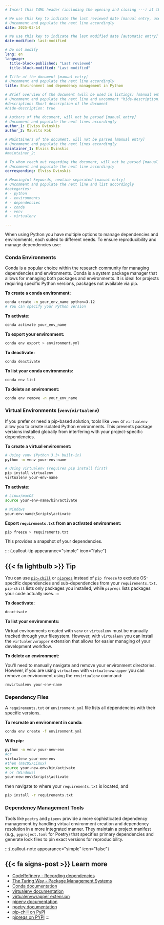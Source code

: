 ```yaml
---
# Insert this YAML header (including the opening and closing ---) at the beginning of the document and fill it out accordingly

# We use this key to indicate the last reviewed date [manual entry, use YYYY-MM-DD]
# Uncomment and populate the next line accordingly
date: 2025-02-14

# We use this key to indicate the last modified date [automatic entry]
date-modified: last-modified

# Do not modify
lang: en
language: 
  title-block-published: "Last reviewed"
  title-block-modified: "Last modified"

# Title of the document [manual entry]
# Uncomment and populate the next line accordingly
title: Environment and dependency management in Python

# Brief overview of the document (will be used in listings) [manual entry]
# Uncomment and populate the next line and uncomment "hide-description: true".
#description: Short description of the document
#hide-description: true

# Authors of the document, will not be parsed [manual entry]
# Uncomment and populate the next lines accordingly
author_1: Elviss Dvinskis
author_2: Maurits Kok

# Maintainers of the document, will not be parsed [manual entry]
# Uncomment and populate the next lines accordingly
maintainer_1: Elviss Dvinskis
#maintainer_2:

# To whom reach out regarding the document, will not be parsed [manual entry]
# Uncomment and populate the next line accordingly
corresponding: Elviss Dvinskis

# Meaningful keywords, newline separated [manual entry]
# Uncomment and populate the next line and list accordingly
#categories: 
# - python
# - environments
# - dependencies
# - conda
# - venv
# - virtualenv

---
```


When using Python you have multiple options to manage dependencies and environments, each suited to different needs. To ensure reproducibility and manage dependencies use:

### Conda Environments

Conda is a popular choice within the research community for managing dependencies and environments. Conda is a system package manager that allows for managing both packages and environments. It is ideal for projects requiring specific Python versions, packages not available via pip.

**To create a conda environment:**

```bash
conda create -n your_env_name python=3.12
# You can specify your Python version
```
**To activate:**
```bash
conda activate your_env_name
```
**To export your environment:**
```bash
conda env export > environment.yml
```
**To deactivate:**
```bash
conda deactivate
```
**To list your conda environments:**
```bash
conda env list
```
**To delete an environment:**
```bash
conda env remove -n your_env_name
```

### Virtual Environments (`venv`/`virtualenv`)

If you prefer or need a pip-based solution, tools like `venv` or `virtualenv` allow you to create isolated Python environments. This prevents package versions installed globally from interfering with your project-specific dependencies.

**To create a virtual environment:**

```bash
# Using venv (Python 3.3+ built-in)
python -m venv your-env-name

# Using virtualenv (requires pip install first)
pip install virtualenv
virtualenv your-env-name
```

**To activate:**

```bash
# Linux/macOS
source your-env-name/bin/activate

# Windows
your-env-name\Scripts\activate
```
**Export `requirements.txt` from an activated environment:**
```bash
pip freeze > requirements.txt
```
This provides a snapshot of your dependencies.

::: {.callout-tip appearance="simple" icon="false"}
## {{< fa lightbulb >}} Tip
You can use [`pip-chill`](https://pypi.org/project/pip-chill/) or [`pipreqs`](https://pypi.org/project/pipreqs/) instead of `pip freeze` to exclude OS-specific dependencies and sub-dependencies from your `requirements.txt`. `pip-chill` lists only packages you installed, while `pipreqs` lists packages your code actually uses.
:::

**To deactivate:**
```bash
deactivate
```
**To list your environments:**

Virtual environments created with `venv` or `virtualenv` must be manually tracked through your filesystem. However, with `virtualenv` you can install the `virtualenvwrapper` extension that allows for easier managing of your development workflow.

**To delete an environment:**

You'll need to manually navigate and remove your environment directories. However, if you are using `virtualenv` with `virtualenvwrapper` you can remove an environment using the `rmvirtualenv` command:
```bash
rmvirtualenv your-env-name
```

### Dependency Files

A `requirements.txt` or `environment.yml` file lists all dependencies with their specific versions. 

**To recreate an environment in conda:**
```bash
conda env create -f environment.yml
```
**With pip:**

```bash
python -m venv your-new-env
#or
virtualenv your-new-env
#then (macOS/Linux)
source your-new-env/bin/activate
# or (Windows)
your-new-env\Scripts\activate
```
then navigate to where your `requirements.txt` is located, and
```bash
pip install -r requirements.txt
```

### Dependency Management Tools

Tools like `poetry` and `pipenv` provide a more sophisticated dependency management by handling virtual environment creation and dependency resolution in a more integrated manner. They maintain a project manifest (e.g., `pyproject.toml` for Poetry) that specifies primary dependencies and generate lock files to pin exact versions for reproducibility.

:::{.callout-note appearance="simple" icon="false"}
## {{< fa signs-post >}} Learn more

- [CodeRefinery - Recording dependencies](https://coderefinery.github.io/reproducible-research/dependencies/)
- [The Turing Way - Package Management Systems](https://the-turing-way.netlify.app/reproducible-research/renv/renv-package)
- [Conda documentation](https://docs.conda.io/projects/conda/en/stable/user-guide/getting-started.html)
- [virtualenv documentation](https://virtualenv.pypa.io/en/latest/)
- [virtualenvwrapper extension](https://virtualenvwrapper.readthedocs.io/en/latest/)
- [pipenv documentation](https://pipenv.pypa.io/en/latest/)
- [poetry documentation](https://python-poetry.org/docs/)
- [pip-chill on PyPI](https://pypi.org/project/pip-chill/)
- [pipreqs on PYPI](https://pypi.org/project/pipreqs/)
:::



